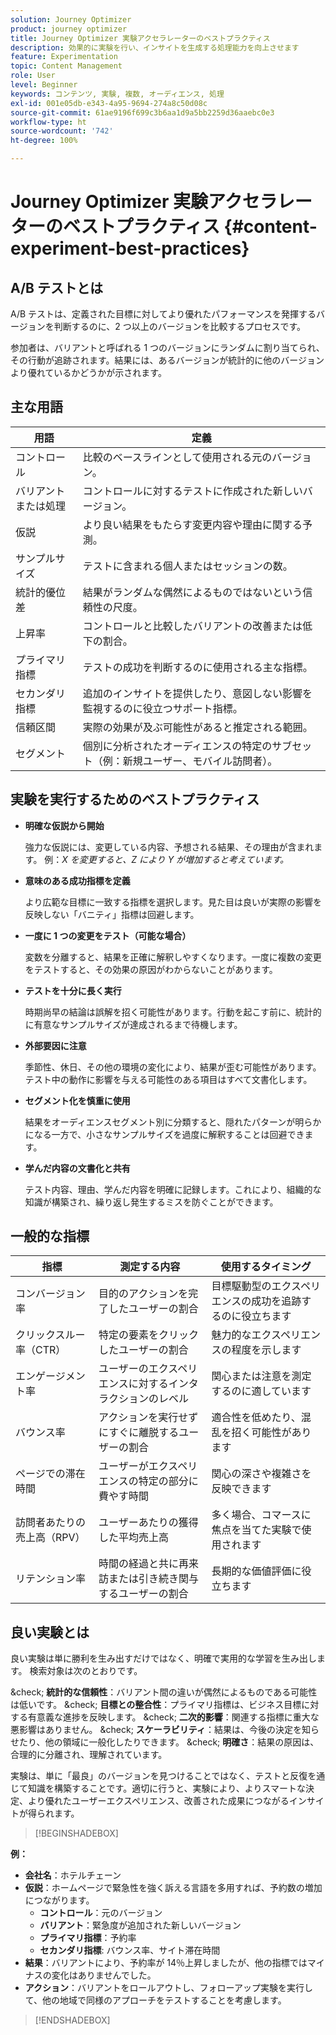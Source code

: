 ```yaml
---
solution: Journey Optimizer
product: journey optimizer
title: Journey Optimizer 実験アクセラレーターのベストプラクティス
description: 効果的に実験を行い、インサイトを生成する処理能力を向上させます
feature: Experimentation
topic: Content Management
role: User
level: Beginner
keywords: コンテンツ, 実験, 複数, オーディエンス, 処理
exl-id: 001e05db-e343-4a95-9694-274a8c50d08c
source-git-commit: 61ae9196f699c3b6aa1d9a5bb2259d36aaebc0e3
workflow-type: ht
source-wordcount: '742'
ht-degree: 100%

---
```


# Journey Optimizer 実験アクセラレーターのベストプラクティス {#content-experiment-best-practices}

## A/B テストとは

A/B テストは、定義された目標に対してより優れたパフォーマンスを発揮するバージョンを判断するのに、2 つ以上のバージョンを比較するプロセスです。

参加者は、バリアントと呼ばれる 1 つのバージョンにランダムに割り当てられ、その行動が追跡されます。結果には、あるバージョンが統計的に他のバージョンより優れているかどうかが示されます。

## 主な用語

| 用語 | 定義 |
|-|-|
| コントロール | 比較のベースラインとして使用される元のバージョン。 |
| バリアントまたは処理 | コントロールに対するテストに作成された新しいバージョン。 |
| 仮説 | より良い結果をもたらす変更内容や理由に関する予測。 |
| サンプルサイズ | テストに含まれる個人またはセッションの数。 |
| 統計的優位差 | 結果がランダムな偶然によるものではないという信頼性の尺度。 |
| 上昇率 | コントロールと比較したバリアントの改善または低下の割合。 |
| プライマリ指標 | テストの成功を判断するのに使用される主な指標。 |
| セカンダリ指標 | 追加のインサイトを提供したり、意図しない影響を監視するのに役立つサポート指標。 |
| 信頼区間 | 実際の効果が及ぶ可能性があると推定される範囲。 |
| セグメント | 個別に分析されたオーディエンスの特定のサブセット（例：新規ユーザー、モバイル訪問者）。 |

## 実験を実行するためのベストプラクティス

* **明確な仮説から開始**

  強力な仮説には、変更している内容、予想される結果、その理由が含まれます。
例：_X を変更すると、Z により Y が増加すると考えています。_

* **意味のある成功指標を定義**

  より広範な目標に一致する指標を選択します。見た目は良いが実際の影響を反映しない「バニティ」指標は回避します。

* **一度に 1 つの変更をテスト（可能な場合）**

  変数を分離すると、結果を正確に解釈しやすくなります。一度に複数の変更をテストすると、その効果の原因がわからないことがあります。

* **テストを十分に長く実行**

  時期尚早の結論は誤解を招く可能性があります。行動を起こす前に、統計的に有意なサンプルサイズが達成されるまで待機します。

* **外部要因に注意**

  季節性、休日、その他の環境の変化により、結果が歪む可能性があります。テスト中の動作に影響を与える可能性のある項目はすべて文書化します。

* **セグメント化を慎重に使用**

  結果をオーディエンスセグメント別に分類すると、隠れたパターンが明らかになる一方で、小さなサンプルサイズを過度に解釈することは回避できます。

* **学んだ内容の文書化と共有**

  テスト内容、理由、学んだ内容を明確に記録します。これにより、組織的な知識が構築され、繰り返し発生するミスを防ぐことができます。

## 一般的な指標

| 指標 | 測定する内容 | 使用するタイミング |
|-|-|-|
| コンバージョン率 | 目的のアクションを完了したユーザーの割合 | 目標駆動型のエクスペリエンスの成功を追跡するのに役立ちます |
| クリックスルー率（CTR） | 特定の要素をクリックしたユーザーの割合 | 魅力的なエクスペリエンスの程度を示します |
| エンゲージメント率 | ユーザーのエクスペリエンスに対するインタラクションのレベル | 関心または注意を測定するのに適しています |
| バウンス率 | アクションを実行せずにすぐに離脱するユーザーの割合 | 適合性を低めたり、混乱を招く可能性があります |
| ページでの滞在時間 | ユーザーがエクスペリエンスの特定の部分に費やす時間 | 関心の深さや複雑さを反映できます |
| 訪問者あたりの売上高（RPV） | ユーザーあたりの獲得した平均売上高 | 多く場合、コマースに焦点を当てた実験で使用されます |
| リテンション率 | 時間の経過と共に再来訪または引き続き関与するユーザーの割合 | 長期的な価値評価に役立ちます |

## 良い実験とは

良い実験は単に勝利を生み出すだけではなく、明確で実用的な学習を生み出します。
検索対象は次のとおりです。

&amp;check; **統計的な信頼性**：バリアント間の違いが偶然によるものである可能性は低いです。
&amp;check; **目標との整合性**：プライマリ指標は、ビジネス目標に対する有意義な進捗を反映します。
&amp;check; **二次的影響**：関連する指標に重大な悪影響はありません。
&amp;check; **スケーラビリティ**：結果は、今後の決定を知らせたり、他の領域に一般化したりできます。
&amp;check; **明確さ**：結果の原因は、合理的に分離され、理解されています。

実験は、単に「最良」のバージョンを見つけることではなく、テストと反復を通じて知識を構築することです。適切に行うと、実験により、よりスマートな決定、より優れたユーザーエクスペリエンス、改善された成果につながるインサイトが得られます。

>[!BEGINSHADEBOX]

**例：**

* **会社名**：ホテルチェーン
* **仮説**：ホームページで緊急性を強く訴える言語を多用すれば、予約数の増加につながります。
   * **コントロール**：元のバージョン
   * **バリアント**：緊急度が追加された新しいバージョン
   * **プライマリ指標**：予約率
   * **セカンダリ指標**: バウンス率、サイト滞在時間
* **結果**：バリアントにより、予約率が 14％上昇しましたが、他の指標ではマイナスの変化はありませんでした。
* **アクション**：バリアントをロールアウトし、フォローアップ実験を実行して、他の地域で同様のアプローチをテストすることを考慮します。

>[!ENDSHADEBOX]
